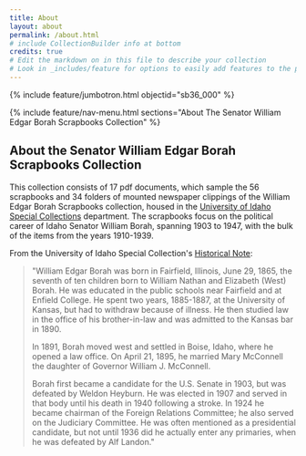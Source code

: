 ```yaml
---
title: About
layout: about
permalink: /about.html
# include CollectionBuilder info at bottom
credits: true
# Edit the markdown on in this file to describe your collection
# Look in _includes/feature for options to easily add features to the page
---
```


{% include feature/jumbotron.html objectid="sb36_000" %}

{% include feature/nav-menu.html sections="About The Senator William Edgar Borah Scrapbooks Collection" %}

## About the Senator William Edgar Borah Scrapbooks Collection

This collection consists of 17 pdf documents, which sample the 56 scrapbooks and 34 folders of mounted newspaper clippings of the William Edgar Borah Scrapbooks collection, housed in the [University of Idaho Special Collections](https://www.lib.uidaho.edu/special-collections/) department. The scrapbooks focus on the political career of Idaho Senator William Borah, spanning 1903 to 1947, with the bulk of the items from the years 1910-1939.

From the University of Idaho Special Collection's [Historical Note](https://archiveswest.orbiscascade.org/ark:80444/xv30443?q=Senator%20William%20Edgar%20Borah%20Scrapbooks):

<div class="about-narrowed-content ms-2" markdown="1">

> "William Edgar Borah was born in Fairfield, Illinois, June 29, 1865, the seventh of ten children born to William Nathan and Elizabeth (West) Borah. He was educated in the public schools near Fairfield and at Enfield College. He spent two years, 1885-1887, at the University of Kansas, but had to withdraw because of illness. He then studied law in the office of his brother-in-law and was admitted to the Kansas bar in 1890.
> 
> In 1891, Borah moved west and settled in Boise, Idaho, where he opened a law office. On April 21, 1895, he married Mary McConnell the daughter of Governor William J. McConnell.
> 
> Borah first became a candidate for the U.S. Senate in 1903, but was defeated by Weldon Heyburn. He was elected in 1907 and served in that body until his death in 1940 following a stroke. In 1924 he became chairman of the Foreign Relations Committee; he also served on the Judiciary Committee. He was often mentioned as a presidential candidate, but not until 1936 did he actually enter any primaries, when he was defeated by Alf Landon."

</div>